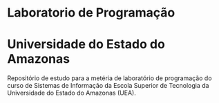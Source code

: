 # Laboratorio de Programação
#   Universidade do Estado do Amazonas
Repositório de estudo para a metéria de laboratório de programação do curso de Sistemas de Informação da Escola Superior de Tecnologia da Universidade do Estado do Amazonas (UEA).
